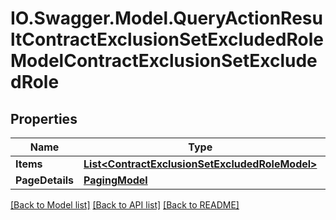 # IO.Swagger.Model.QueryActionResultContractExclusionSetExcludedRoleModelContractExclusionSetExcludedRole
## Properties

Name | Type | Description | Notes
------------ | ------------- | ------------- | -------------
**Items** | [**List&lt;ContractExclusionSetExcludedRoleModel&gt;**](ContractExclusionSetExcludedRoleModel.md) |  | [optional] 
**PageDetails** | [**PagingModel**](PagingModel.md) |  | [optional] 

[[Back to Model list]](../README.md#documentation-for-models) [[Back to API list]](../README.md#documentation-for-api-endpoints) [[Back to README]](../README.md)

